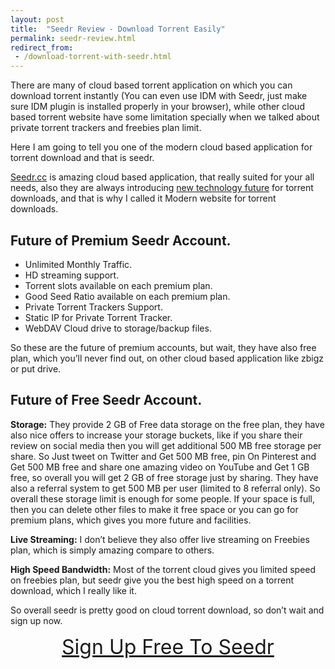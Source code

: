 ```yaml
---
layout: post
title:  "Seedr Review - Download Torrent Easily"
permalink: seedr-review.html
redirect_from:
 - /download-torrent-with-seedr.html
---
```


There are many of cloud based torrent application on which you can download torrent instantly (You can even use IDM with Seedr, just make sure IDM plugin is installed properly in your browser), while other cloud based torrent website have some limitation specially when we talked about private torrent trackers and freebies plan limit.

Here I am going to tell you one of the modern cloud based application for torrent download and that is seedr.

<a href="https://www.seedr.cc/?r=4702" target="_blank" rel="nofollow">Seedr.cc</a> is amazing cloud based application, that really suited for your all needs, also they are always introducing  [new technology future](https://www.seedr.cc/pulse/category/seedr_news/) for torrent downloads, and that is why I called it Modern website for torrent downloads.

## Future of Premium Seedr Account. ##

- Unlimited Monthly Traffic.
- HD streaming support.
- Torrent slots available on each premium plan.
- Good Seed Ratio available on each premium plan.
- Private Torrent Trackers Support.
- Static IP for Private Torrent Tracker.
- WebDAV Cloud drive to storage/backup files.


So these are the future of premium accounts, but wait, they have also free plan, which you’ll never find out, on other cloud based application like zbigz or put drive.

## Future of Free Seedr Account. ##

**Storage:** They provide 2 GB of Free data storage on the free plan, they have also nice offers to increase your storage buckets, like if you share their review on social media then you will get additional 500 MB free storage per share. So Just tweet on Twitter and Get 500 MB free, pin On Pinterest and Get 500 MB free and share one amazing video on YouTube and Get 1 GB free, so overall you will get 2 GB of free storage just by sharing. They have also a referral system to get 500 MB per user (limited to 8 referral only). So overall these storage limit is enough for some people. If your space is full, then you can delete other files to make it free space or you can go for premium plans, which gives you more future and facilities.

**Live Streaming:** I don’t believe they also offer live streaming on Freebies plan, which is simply amazing compare to others.

**High Speed Bandwidth:** Most of the torrent cloud gives you limited speed on freebies plan, but seedr give you the best high speed on a torrent download, which I really like it.

So overall seedr is pretty good on cloud torrent download, so don’t wait and sign up now.

<center><a style="font-size: xx-large" href="https://www.seedr.cc/?r=4702" target="_blank" rel="nofollow">Sign Up Free To Seedr </a></center>





